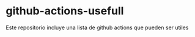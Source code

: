 # github-actions-usefull
Este repositorio incluye una lista de github actions que pueden ser utiles
